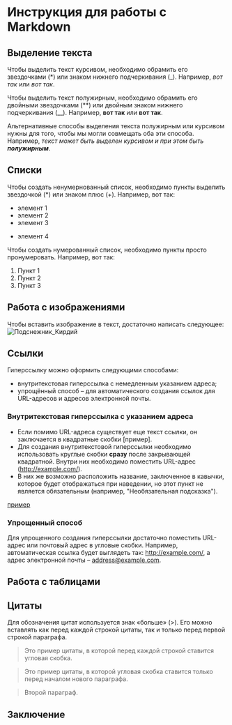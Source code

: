 # Инструкция для работы с Markdown

## Выделение текста

Чтобы выделить текст курсивом, необходимо обрамить его звездочками (*) или знаком нижнего подчеркивания (_). Например, *вот так* или _вот так_.

Чтобы выделить текст полужирным, необходимо обрамить его двойными звездочками (**) или двойным знаком нижнего подчеркивания (__). Например, **вот так** или __вот так__.

Альтернативные способы выделения текста полужирным или курсивом нужны для того, чтобы мы могли совмещать оба эти способа. Например, _текст может быть выделен курсивом и при этом быть **полужирным**_.

## Списки

Чтобы создать ненумернованный список, необходимо пункты выделить звездочкой (*) или знаком плюс (+).
Например, вот так:

* элемент 1
* элемент 2
* элемент 3
+ элемент 4

Чтобы создать нумерованный список, необходимо пункты просто пронумеровать. Например, вот так:

1. Пункт 1
2. Пункт 2
3. Пункт 3

## Работа с изображениями

Чтобы вставить изображение в текст, достаточно написать следующее:
![Подснежник_Кирдий](Podsnezhnik.jpg)

## Ссылки

Гиперссылку можно оформить следующими способами:

* внутритекстовая гиперссылка с немедленным указанием адреса;
* упрощённый способ – для автоматического создания ссылок для URL-адресов и адресов электронной почты.

### Внутритекстовая гиперссылка с указанием адреса

* Если помимо URL-адреса существует еще текст ссылки, он заключается в квадратные скобки [пример]. 
* Для создания внутритекстовой гиперссылки необходимо использовать круглые скобки **сразу** после закрывающей квадратной. Внутри них необходимо поместить URL-адрес (http://example.com/). 
* В них же возможно расположить название, заключенное в кавычки, которое будет отображаться при наведении, но этот пункт не является обязательным (например, "Необязательная подсказка").

 [пример](http://example.com/ "Необязательная подсказка")

 ### Упрощенный способ

 Для упрощенного создания гиперссылки достаточно поместить URL-адрес или почтовый адрес в угловые скобки. Например, автоматическая ссылка будет выглядеть так: <http://example.com/>, а адрес электронной почты – <address@example.com>.
 
## Работа с таблицами

## Цитаты

Для обозначения цитат используется знак «больше» (>). Его можно вставлять как перед каждой строкой цитаты, так и только перед первой строкой параграфа.

>Это пример цитаты,
>в которой перед каждой строкой
>ставится угловая скобка.

>Это пример цитаты, 
в которой угловая скобка
ставится только перед началом нового параграфа.

>Второй параграф.

## Заключение